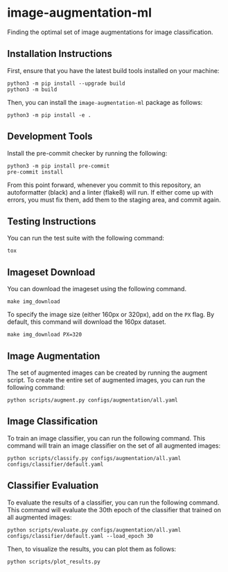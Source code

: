 # image-augmentation-ml
Finding the optimal set of image augmentations for image classification.

## Installation Instructions
First, ensure that you have the latest build tools installed on your machine:
```
python3 -m pip install --upgrade build
python3 -m build
```

Then, you can install the `image-augmentation-ml` package as follows:
```
python3 -m pip install -e .
```

## Development Tools
Install the pre-commit checker by running the following:
```
python3 -m pip install pre-commit
pre-commit install
```

From this point forward, whenever you commit to this repository, an autoformatter (black) and a linter (flake8) will run. If either come up with errors, you must fix them, add them to the staging area, and commit again.

## Testing Instructions
You can run the test suite with the following command:
```
tox
```

## Imageset Download
You can download the imageset using the following command.
```
make img_download
```

To specify the image size (either 160px or 320px), add on the `PX` flag. By default, this command will download the 160px dataset.

```
make img_download PX=320
```

## Image Augmentation
The set of augmented images can be created by running the augment script. To create the entire set of augmented images, you can run the following command:
```
python scripts/augment.py configs/augmentation/all.yaml
```

## Image Classification
To train an image classifier, you can run the following command. This command will train an image classifier on the set of all augmented images:
```
python scripts/classify.py configs/augmentation/all.yaml configs/classifier/default.yaml
```

## Classifier Evaluation
To evaluate the results of a classifier, you can run the following command. This command will evaluate the 30th epoch of the classifier that trained on all augmented images:
```
python scripts/evaluate.py configs/augmentation/all.yaml configs/classifier/default.yaml --load_epoch 30
```

Then, to visualize the results, you can plot them as follows:
```
python scripts/plot_results.py
```
